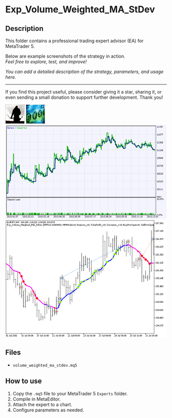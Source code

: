 # Exp_Volume_Weighted_MA_StDev

## Description
This folder contains a professional trading expert advisor (EA) for MetaTrader 5.

Below are example screenshots of the strategy in action.  
*Feel free to explore, test, and improve!*

*You can add a detailed description of the strategy, parameters, and usage here.*

---

If you find this project useful, please consider giving it a star, sharing it, or even sending a small donation to support further development. Thank you!

![Screenshot](5C8574F7-69D7.jpg)
![Screenshot](620CFC0F-3E1E.png)
![Screenshot](7TesterGraphReport.png)
![Screenshot](lTesterGraph.png)

## Files
- `volume_weighted_ma_stdev.mq5`

## How to use
1. Copy the `.mq5` file to your MetaTrader 5 `Experts` folder.
2. Compile in MetaEditor.
3. Attach the expert to a chart.
4. Configure parameters as needed.
